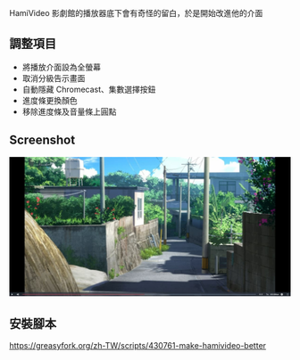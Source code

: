 HamiVideo 影劇館的播放器底下會有奇怪的留白，於是開始改進他的介面

## 調整項目

- 將播放介面設為全螢幕
- 取消分級告示畫面
- 自動隱藏 Chromecast、集數選擇按鈕
- 進度條更換顏色
- 移除進度條及音量條上圓點

## Screenshot

![Player screenshot](screenshot.jpg)

## 安裝腳本

https://greasyfork.org/zh-TW/scripts/430761-make-hamivideo-better

